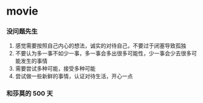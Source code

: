 # movie

### 没问题先生
1. 感觉需要按照自己内心的想法，诚实的对待自己，不要过于闭塞导致孤独
2. 不要认为多一事不如少一事，多一事会多出很多可能性，少一事会少去很多可能发生的事情
3. 需要尝试多种可能，接受多种可能
4. 尝试做一些新鲜的事情，认证对待生活，开心一点

### 和莎莫的 500 天
